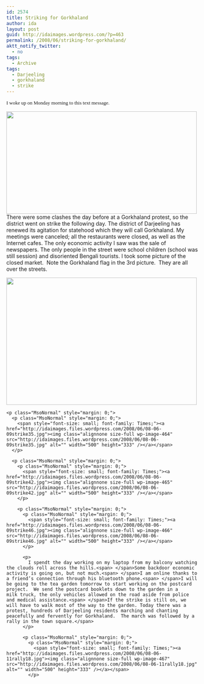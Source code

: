 ```yaml
---
id: 2574
title: Striking for Gorkhaland
author: ida
layout: post
guid: http://idaimages.wordpress.com/?p=463
permalink: /2008/06/striking-for-gorkhaland/
aktt_notify_twitter:
  - no
tags:
  - Archive
tags:
  - Darjeeling
  - gorkhaland
  - strike
---
```

<p class="MsoNormal" style="margin: 0;">
  <span style="font-size: small; font-family: Times;">I woke up on Monday morning to this text message.<span> </span></span>
</p>

<p class="MsoNormal" style="margin: 0;">
  <p class="MsoNormal" style="margin: 0;">
    <span style="font-size: small; font-family: Times;"> </span>
  </p>
  
  <p>
    <img class="alignnone" src="http://idaimages.files.wordpress.com/2008/06/08-06-08strike05.jpg" alt="" width="500" height="268" /><br /> There were some clashes the day before at a Gorkhaland protest, so the district went on strike the following day.<span> The district of Darjeeling has renewed its agitation for statehood which they will call Gorkhaland. </span>My meetings were canceled; all the restaurants were closed, as well as the Internet cafes. <span> </span>The only economic activity I saw was the sale of newspapers.<span> </span>The only people in the street were school children (school was still session) and disoriented Bengali tourists.<span> I took some picture of the closed market.  Note the Gorkhaland flag in the 3rd picture.  They are all over the streets.</span>
  </p>
  
  <p class="MsoNormal" style="margin: 0;">
    <p class="MsoNormal" style="margin: 0;">
      <span style="font-size: small; font-family: Times;"><span><a href="http://idaimages.files.wordpress.com/2008/06/08-06-09strike20.jpg"><img class="alignnone size-full wp-image-462" src="http://idaimages.files.wordpress.com/2008/06/08-06-09strike20.jpg" alt="" width="500" height="333" /></a></span></span>
    </p>
    
    <p class="MsoNormal" style="margin: 0;">
      <p class="MsoNormal" style="margin: 0;">
        <span style="font-size: small; font-family: Times;"><a href="http://idaimages.files.wordpress.com/2008/06/08-06-09strike35.jpg"><img class="alignnone size-full wp-image-464" src="http://idaimages.files.wordpress.com/2008/06/08-06-09strike35.jpg" alt="" width="500" height="333" /></a></span>
      </p>
      
      <p class="MsoNormal" style="margin: 0;">
        <p class="MsoNormal" style="margin: 0;">
          <span style="font-size: small; font-family: Times;"><a href="http://idaimages.files.wordpress.com/2008/06/08-06-09strike42.jpg"><img class="alignnone size-full wp-image-465" src="http://idaimages.files.wordpress.com/2008/06/08-06-09strike42.jpg" alt="" width="500" height="333" /></a></span>
        </p>
        
        <p class="MsoNormal" style="margin: 0;">
          <p class="MsoNormal" style="margin: 0;">
            <span style="font-size: small; font-family: Times;"><a href="http://idaimages.files.wordpress.com/2008/06/08-06-09strike46.jpg"><img class="alignnone size-full wp-image-466" src="http://idaimages.files.wordpress.com/2008/06/08-06-09strike46.jpg" alt="" width="500" height="333" /></a></span>
          </p>
          
          <p>
            I spendt the day working on my laptop from my balcony watching the clouds roll across the hills.<span> </span>Some backdoor economic activity is going on, but not much.<span> </span>I am online thanks to a friend’s connection through his bluetooth phone.<span> </span>I will be going to the tea garden tomorrow to start working on the postcard project.  We send the postcard booklets down to the garden in a milk truck, the only vehicles allowed on the road aside from police and medical assistance.<span> </span>If the strike is still on, we will have to walk most of the way to the garden. Today there was a protest, hundreds of Darjeeling residents marching and chanting peacefully and fervently for Gorkhaland.  The march was followed by a rally in the town square.</span>
          </p>
          
          <p class="MsoNormal" style="margin: 0;">
            <p class="MsoNormal" style="margin: 0;">
              <span style="font-size: small; font-family: Times;"><a href="http://idaimages.files.wordpress.com/2008/06/08-06-11rally18.jpg"><img class="alignnone size-full wp-image-467" src="http://idaimages.files.wordpress.com/2008/06/08-06-11rally18.jpg" alt="" width="500" height="333" /></a></span>
            </p>